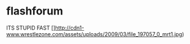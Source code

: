 flashforum
==========

ITS STUPID FAST 
[]http://cdn1-www.wrestlezone.com/assets/uploads/2009/03/file_197057_0_mrt1.jpg)
